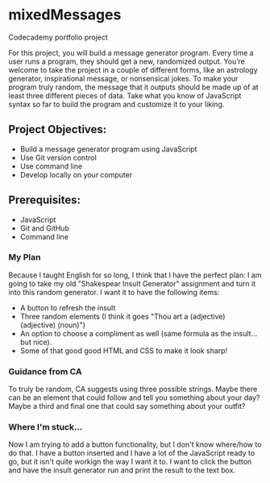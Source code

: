# mixedMessages
Codecademy portfolio project

For this project, you will build a message generator program. Every time a user runs a program, they should get a new, randomized output. You’re welcome to take the project in a couple of different forms, like an astrology generator, inspirational message, or nonsensical jokes. To make your program truly random, the message that it outputs should be made up of at least three different pieces of data. Take what you know of JavaScript syntax so far to build the program and customize it to your liking.

## Project Objectives:

+ Build a message generator program using JavaScript
+ Use Git version control
+ Use command line
+ Develop locally on your computer

## Prerequisites:
+ JavaScript
+ Git and GitHub
+ Command line

### My Plan
Because I taught English for so long, I think that I have the perfect plan: I am going to take my old "Shakespear Insult Generator" assignment and turn it into this random generator.
I want it to have the following items:
+ A button to refresh the insult
+ Three random elements (I think it goes "Thou art a (adjective) (adjective) (noun)")
+ An option to choose a compliment as well (same formula as the insult... but nice).
+ Some of that good good HTML and CSS to make it look sharp!

### Guidance from CA
To truly be random, CA suggests using three possible strings. Maybe there can be an element that could follow and tell you something about your day? Maybe a third and final one that could say something about your outfit?

### Where I'm stuck...
Now I am trying to add a button functionality, but I don't know where/how to do that. I have a button inserted and I have a lot of the JavaScript ready to go, but it isn't quite workign the way I want it to. I want to click the button and have the insult generator run and print the result to the text box.